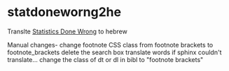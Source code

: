 # statdoneworng2he
Translte [Statistics Done Wrong](https://www.statisticsdonewrong.com/)  to hebrew

Manual changes-
change footnote CSS class from footnote brackets to footnote_brackets
delete the search box
translate words if sphinx couldn't translate...
change the class of dt or dl in bibl to "footnote brackets"